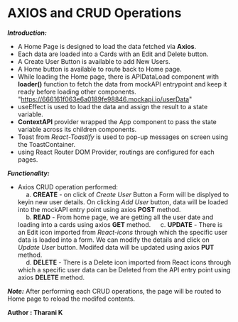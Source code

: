 # AXIOS and CRUD Operations

***Introduction:***   
- A Home Page is designed to load the data fetched via **Axios**.   
- Each data are loaded into a Cards with an Edit and Delete button.   
- A Create User Button is available to add New Users.   
- A Home button is available to route back to Home page.   
- While loading the Home page, there is APIDataLoad component with **loader()** function to fetch the data from mockAPI entrypoint and keep it ready before loading other components.   
    "https://666161f063e6a0189fe98846.mockapi.io/userData"   
- useEffect is used to load the data and assign the result to a state variable.   
- **ContextAPI** provider wrapped the App component to pass the state variable across its children components.     
- Toast from *React-Toastify* is used to pop-up messages on screen using the ToastContainer.   
- using React Router DOM Provider, routings are configured for each pages.   

***Functionality:***
- Axios CRUD operation performed:   
&emsp; a. **CREATE** - on click of *Create User* Button a Form will be displyed to keyin new user details. On clicking *Add User* button, data will be loaded into the mockAPI entry point using axios **POST** method.   
&emsp; b. **READ** - From home page, we are getting all the user date and loading into a cards using axios **GET** method.
&emsp; c. **UPDATE** - There is an Edit icon imported from *React-icons* through which the specific user data is loaded into a form. We can modify the details and click on *Update User* button. Modifed data will be updated using axios **PUT** method.    
&emsp; d. **DELETE** - There is a Delete icon imported from React icons through which a specific user data can be Deleted from the API entry point using axios **DELETE** method.   

***Note:*** After performing each CRUD operations, the page will be routed to Home page to reload the modifed contents.   

**Author : Tharani K**
